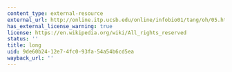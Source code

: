 ```yaml
---
content_type: external-resource
external_url: http://online.itp.ucsb.edu/online/infobio01/tang/oh/05.html
has_external_license_warning: true
license: https://en.wikipedia.org/wiki/All_rights_reserved
status: ''
title: long
uid: 9de60b24-12e7-4fc0-93fa-54a54b6cd5ea
wayback_url: ''
---
```

